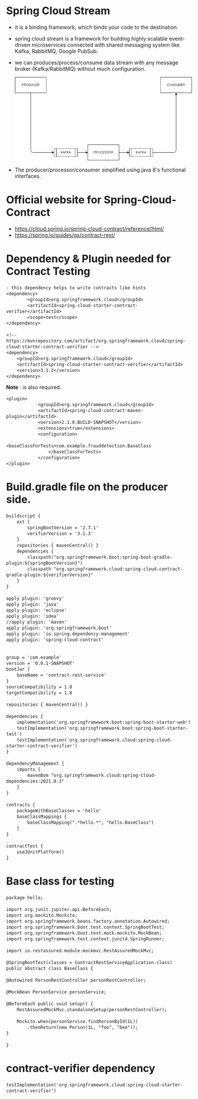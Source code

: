 # Spring Cloud Stream
- it is a binding framework, which binds your code to the destination.
- spring cloud stream is a framework for building highly scalable event-driven microservices connected 
with shared messaging system like Kafka, RabbitMQ, Google PubSub.
- we can produces/process/consume data stream with any message broker (Kafka/RabbitMQ) without much 
configuration.



    ![](/images/spring/spring.drawio.png)
 

- The producer/processor/consumer simplified using java 8's functional interfaces.


# Official website for Spring-Cloud-Contract
- https://cloud.spring.io/spring-cloud-contract/reference/html/
- https://spring.io/guides/gs/contract-rest/

# Dependency & Plugin needed for Contract Testing

	- this dependency helps to write contracts like hints
    <dependency>
			<groupId>org.springframework.cloud</groupId>
			<artifactId>spring-cloud-starter-contract-verifier</artifactId>
			<scope>test</scope>
	</dependency>

	<!-- https://mvnrepository.com/artifact/org.springframework.cloud/spring-cloud-starter-contract-verifier -->
	<dependency>
		<groupId>org.springframework.cloud</groupId>
		<artifactId>spring-cloud-starter-contract-verifier</artifactId>
		<version>3.1.2</version>
	</dependency>

**Note** : <dependencyManagement> is also required. 

    <plugin>
				<groupId>org.springframework.cloud</groupId>
				<artifactId>spring-cloud-contract-maven-plugin</artifactId>
				<version>2.1.0.BUILD-SNAPSHOT</version>
				<extensions>true</extensions>
				<configuration>
					<baseClassForTests>com.example.frauddetection.BaseClass
					</baseClassForTests>
				</configuration>
	</plugin>

# Build.gradle file on the producer side.
	buildscript {
		ext {
			springBootVersion = '2.7.1'
			verifierVersion = '3.1.3'
		}
		repositories { mavenCentral() }
		dependencies {
			classpath("org.springframework.boot:spring-boot-gradle-plugin:${springBootVersion}")
			classpath "org.springframework.cloud:spring-cloud-contract-gradle-plugin:${verifierVersion}"
		}
	}

	apply plugin: 'groovy'
	apply plugin: 'java'
	apply plugin: 'eclipse'
	apply plugin: 'idea'
	//apply plugin: 'maven'
	apply plugin: 'org.springframework.boot'
	apply plugin: 'io.spring.dependency-management'
	apply plugin: 'spring-cloud-contract'


	group = 'com.example'
	version = '0.0.1-SNAPSHOT'
	bootJar {
		baseName = 'contract-rest-service'
	}
	sourceCompatibility = 1.8
	targetCompatibility = 1.8

	repositories { mavenCentral() }

	dependencies {
		implementation('org.springframework.boot:spring-boot-starter-web')
		testImplementation('org.springframework.boot:spring-boot-starter-test')
		testImplementation('org.springframework.cloud:spring-cloud-starter-contract-verifier')
	}

	dependencyManagement {
		imports {
			mavenBom "org.springframework.cloud:spring-cloud-dependencies:2021.0.3"
		}
	}

	contracts {
		packageWithBaseClasses = 'hello'
		baseClassMappings {
			baseClassMapping(".*hello.*", "hello.BaseClass")
		}
	}

	contractTest {
		useJUnitPlatform()
	}


# Base class for testing
	package hello;

	import org.junit.jupiter.api.BeforeEach;
	import org.mockito.Mockito;
	import org.springframework.beans.factory.annotation.Autowired;
	import org.springframework.boot.test.context.SpringBootTest;
	import org.springframework.boot.test.mock.mockito.MockBean;
	import org.springframework.test.context.junit4.SpringRunner;

	import io.restassured.module.mockmvc.RestAssuredMockMvc;

	@SpringBootTest(classes = ContractRestServiceApplication.class)
	public abstract class BaseClass {

	@Autowired PersonRestController personRestController;

	@MockBean PersonService personService;

	@BeforeEach public void setup() {
		RestAssuredMockMvc.standaloneSetup(personRestController);

		Mockito.when(personService.findPersonById(1L))
			.thenReturn(new Person(1L, "foo", "bee"));
	}

	}


# contract-verifier dependency
	testImplementation('org.springframework.cloud:spring-cloud-starter-contract-verifier')